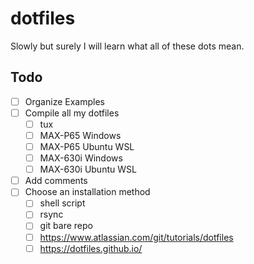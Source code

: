 # dotfiles

Slowly but surely I will learn what all of these dots mean.


## Todo

- [ ] Organize Examples
- [ ] Compile all my dotfiles
    - [ ] tux
    - [ ] MAX-P65 Windows
    - [ ] MAX-P65 Ubuntu WSL
    - [ ] MAX-630i Windows
    - [ ] MAX-630i Ubuntu WSL
- [ ] Add comments
- [ ] Choose an installation method
    - [ ] shell script
    - [ ] rsync
    - [ ] git bare repo
    - [ ] https://www.atlassian.com/git/tutorials/dotfiles
    - [ ] https://dotfiles.github.io/